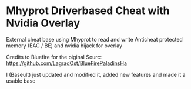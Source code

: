 # Mhyprot Driverbased Cheat with Nvidia Overlay
External cheat base using Mhyprot to read and write Anticheat protected memory (EAC / BE) and nvidia hijack for overlay

Credits to Bluefire for the oiginal Sourc: https://github.com/LagradOst/BlueFirePaladinsHa

I (Baseult) just updated and modified it, added new features and made it a usable base
